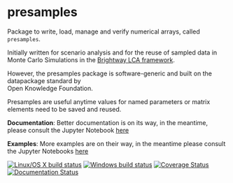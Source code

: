 # presamples

 Package to write, load, manage and verify numerical arrays, called `presamples`.
 
 Initially written for scenario analysis and for the reuse of sampled data in Monte Carlo Simulations
 in the [Brightway LCA framework](https://brightwaylca.org/).
 
 However, the presamples package is software-generic and built on the datapackage	standard	by	
 Open	Knowledge	Foundation. 
 
 Presamples are useful anytime values for named parameters or matrix elements need to be saved and reused.
 
 **Documentation**: Better documentation is on its way, in the meantime, please consult the Jupyter Notebook [here](https://github.com/PascalLesage/presamples/blob/master/docs/presamples%20docs%20and%20examples.ipynb)
 
 **Examples**: More examples are on their way, in the meantime please consult the Jupyter Notebooks [here](https://github.com/PascalLesage/presamples/tree/master/docs/examples)
 

[![Linux/OS X build status](https://travis-ci.org/PascalLesage/presamples.svg?branch=master)](https://travis-ci.org/PascalLesage/presamples) 
[![Windows build status](https://ci.appveyor.com/api/projects/status/pb519kt7kbs188oi/branch/master?svg=true)](https://ci.appveyor.com/project/PascalLesage/presamples/branch/master)
[![Coverage Status](https://coveralls.io/repos/github/PascalLesage/presamples/badge.svg?branch=master)](https://coveralls.io/github/PascalLesage/presamples?branch=master)
[![Documentation Status](https://readthedocs.org/projects/presamples/badge/?version=latest)](https://presamples.readthedocs.io/en/latest/?badge=latest)
